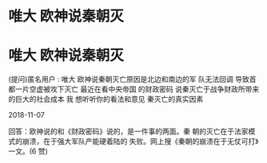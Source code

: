 # 唯大 欧神说秦朝灭

# 唯大 欧神说秦朝灭

(提问)匿名用户 : 唯大 欧神说秦朝灭亡原因是北边和南边的军 队无法回调 导致首都一片空虚被攻下灭亡 最近在看中央帝国 的财政密码 说秦灭亡于战争财政所带来的巨大的社会成本 我 想听听你的看法和意见 秦灭亡的真实因素

2018-11-07

回答：欧神说的和《财政密码》说的，是一件事的两面。秦 朝的灭亡在于法家模式的崩溃，在于强大军队产能硬着陆的 失败。网上搜《秦朝的崩溃在于无仗可打》一文。(6 赞)
